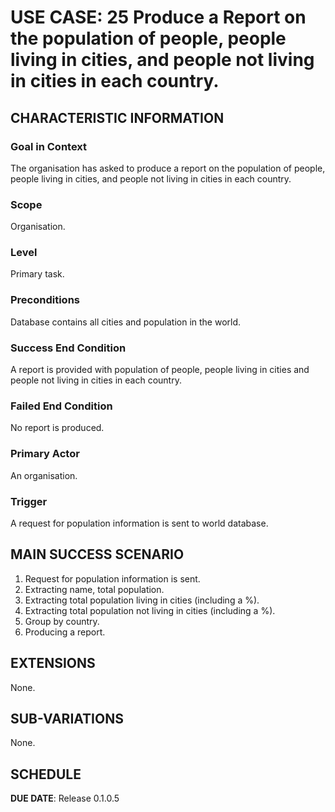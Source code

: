 # USE CASE: 25 Produce a Report on the population of people, people living in cities, and people not living in cities in each country.

## CHARACTERISTIC INFORMATION

### Goal in Context

The organisation has asked to produce a report on the population of people, people living in cities, and people not living in cities in each country.

### Scope

Organisation.

### Level

Primary task.

### Preconditions

Database contains all cities and population in the world.

### Success End Condition

A report is provided with population of people, people living in cities and people not living in cities in each country.

### Failed End Condition

No report is produced.

### Primary Actor

An organisation.

### Trigger

A request for population information is sent to world database.

## MAIN SUCCESS SCENARIO

1. Request for population information is sent.
2. Extracting name, total population.
3. Extracting total population living in cities (including a %).
4. Extracting total population not living in cities (including a %).
5. Group by country.
6. Producing a report.

## EXTENSIONS

None.

## SUB-VARIATIONS

None.

## SCHEDULE

**DUE DATE**: Release 0.1.0.5